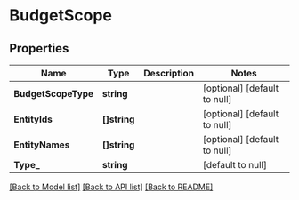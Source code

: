# BudgetScope

## Properties
Name | Type | Description | Notes
------------ | ------------- | ------------- | -------------
**BudgetScopeType** | **string** |  | [optional] [default to null]
**EntityIds** | **[]string** |  | [optional] [default to null]
**EntityNames** | **[]string** |  | [optional] [default to null]
**Type_** | **string** |  | [default to null]

[[Back to Model list]](../README.md#documentation-for-models) [[Back to API list]](../README.md#documentation-for-api-endpoints) [[Back to README]](../README.md)

